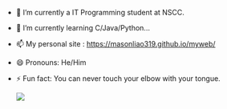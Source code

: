- 🔭 I’m currently a IT Programming student at NSCC.
- 🌱 I’m currently learning C/Java/Python...
- 📫 My personal site : https://masonliao319.github.io/myweb/ 
- 😄 Pronouns: He/Him
- ⚡ Fun fact: You can never touch your elbow with your tongue.

  ![](https://github-readme-stats.vercel.app/api?username=MasonLiao9&show_icons=true&theme=transparent)



